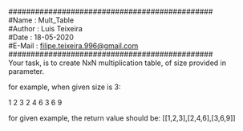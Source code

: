 ##############################################  
#Name   : Mult_Table  
#Author : Luis Teixeira  
#Date   : 18-05-2020  
#E-Mail : filipe.teixeira.996@gmail.com  
##############################################  
Your task, is to create NxN multiplication table, of size provided in parameter.

for example, when given size is 3:

1 2 3
2 4 6
3 6 9

for given example, the return value should be: [[1,2,3],[2,4,6],[3,6,9]]